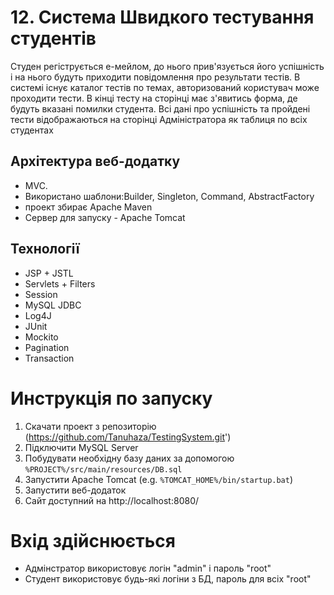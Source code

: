 
# 12. Система Швидкого тестування студентів

Студен регіструється е-мейлом, до нього прив'язується його успішність
і на нього будуть приходити повідомлення про результати тестів.
В системі існує каталог тестів по темах, авторизований користувач може проходити
тести. В кінці тесту  на сторінці має з'явитись форма, де будуть вказані помилки
студента. Всі дані про успішність та пройдені тести відображаються на сторінці
Адміністратора як таблиця по всіх студентах

## Архітектура веб-додатку
- MVC. 
- Використано шаблони:Builder, Singleton, Command, AbstractFactory
- проект збирає Apache Maven
- Сервер для запуску - Apache Tomcat

## Технології
- JSP + JSTL
- Servlets + Filters
- Session
- MySQL JDBC
- Log4J
- JUnit
- Mockito
- Pagination
- Transaction

# Инструкція по запуску
1. Скачати проект з репозиторію (https://github.com/Tanuhaza/TestingSystem.git')
2. Підключити MySQL Server
3. Побудувати необхідну базу даних за допомогою `%PROJECT%/src/main/resources/DB.sql`
4. Запустити Apache Tomcat (e.g. `%TOMCAT_HOME%/bin/startup.bat`)
5. Запустити веб-додаток
6. Сайт доступний на http://localhost:8080/

# Вхід здійснюється
- Адмінстратор використовує логін "admin" і пароль "root"
- Студент використовує будь-які логіни з БД, пароль для всіх "root"
